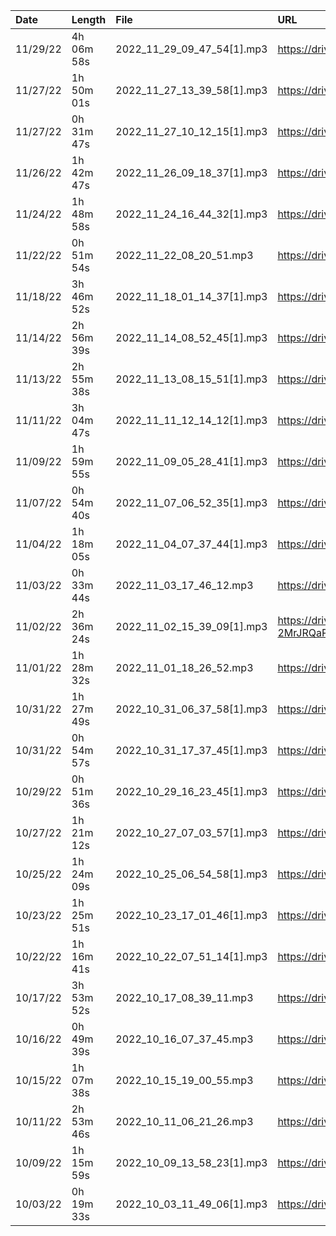 | Date     | Length     | File                       | URL                                                               | Name                                   |
|:---------|:-----------|:---------------------------|:------------------------------------------------------------------|:---------------------------------------|
| 11/29/22 | 4h 06m 58s | 2022_11_29_09_47_54[1].mp3 | https://drive.google.com/file/d/1qD6QCVJsvf1RCCq9ZNJnxKITlSRod2iH | Newsworthiness and Espionage           |
| 11/27/22 | 1h 50m 01s | 2022_11_27_13_39_58[1].mp3 | https://drive.google.com/file/d/1ZVej4gKyFTIP1S9Vs02mr4kcKArIQ_H1 | Astute Observations                    |
| 11/27/22 | 0h 31m 47s | 2022_11_27_10_12_15[1].mp3 | https://drive.google.com/file/d/1keZXeFhBWyRk9xIZsoH_e_iW23_4xG9I | Meet the Press/Mass Shootings/Red Flag |
| 11/26/22 | 1h 42m 47s | 2022_11_26_09_18_37[1].mp3 | https://drive.google.com/file/d/1vwTcFZ4cVDP14H90A6nKUrViM5un_1IO | USA-PATRIOT Act/PRISM/Espionage        |
| 11/24/22 | 1h 48m 58s | 2022_11_24_16_44_32[1].mp3 | https://drive.google.com/file/d/1jtsctbz0Dy29nGn90bJlfHapSl-irK88 | Establishing Social Pressure           |
| 11/22/22 | 0h 51m 54s | 2022_11_22_08_20_51.mp3    | https://drive.google.com/file/d/1JZYjMlG27pZfKHK1rYrBjt9Po1Ps7ptl | Audio Log/Unnamed                      |
| 11/18/22 | 3h 46m 52s | 2022_11_18_01_14_37[1].mp3 | https://drive.google.com/file/d/1xDp7A8PH0SwEDdNRIHN13pB0C2_T4jHJ | Audio Log/Unnamed                      |
| 11/14/22 | 2h 56m 39s | 2022_11_14_08_52_45[1].mp3 | https://drive.google.com/file/d/1Hyuw7Td2wltQOxOZcc3JOc518yW9fCId | Acceptance                             |
| 11/13/22 | 2h 55m 38s | 2022_11_13_08_15_51[1].mp3 | https://drive.google.com/file/d/1IUYeFGCWSyIuJJAfObcRB7lzlCJP3hPZ | Audio Log/Unnamed                      |
| 11/11/22 | 3h 04m 47s | 2022_11_11_12_14_12[1].mp3 | https://drive.google.com/file/d/1tpFkJYUvMG8JDWPHY67hv0rbepKMSqg3 | Audio Log/Unnamed                      |
| 11/09/22 | 1h 59m 55s | 2022_11_09_05_28_41[1].mp3 | https://drive.google.com/file/d/1uc75Le-XCjic3OF_H33tluJJNV_x_Yfs | Audio Log/Unnamed                      |
| 11/07/22 | 0h 54m 40s | 2022_11_07_06_52_35[1].mp3 | https://drive.google.com/file/d/1XwE8b_NSLIZaREwCMGX8j63yqsiNj3Yp | Audio Log/Unnamed                      |
| 11/04/22 | 1h 18m 05s | 2022_11_04_07_37_44[1].mp3 | https://drive.google.com/file/d/1KzJifsxK9CTpXOSkQaLjboSMm2BXuecB | Audio Log/Unnamed                      |
| 11/03/22 | 0h 33m 44s | 2022_11_03_17_46_12.mp3    | https://drive.google.com/file/d/1Cb2zGBdTTsFcBKj4ps7G6KMN_GopwAqS | Audio Log/Unnamed                      |
| 11/02/22 | 2h 36m 24s | 2022_11_02_15_39_09[1].mp3 | https://drive.google.com/file/d/1QU6Newg-2MrJRQaPw6IyzzXpSM5QLWuU | Audio Log/Unnamed                      |
| 11/01/22 | 1h 28m 32s | 2022_11_01_18_26_52.mp3    | https://drive.google.com/file/d/18wakkyLoIH0cDklWc1bAc8CUoyf0pzos | Audio Log/Unnamed                      |
| 10/31/22 | 1h 27m 49s | 2022_10_31_06_37_58[1].mp3 | https://drive.google.com/file/d/1_GCjEJ1S24rlU6OnFhs7PcVkRtcidd2n | Audio Log/Unnamed                      |
| 10/31/22 | 0h 54m 57s | 2022_10_31_17_37_45[1].mp3 | https://drive.google.com/file/d/1uvy7Pm2fJ3V7UoiS0XI6hPi1xWubneqx | Audio Log/Unnamed                      |
| 10/29/22 | 0h 51m 36s | 2022_10_29_16_23_45[1].mp3 | https://drive.google.com/file/d/1ZFsolgUZudKj3zxVaRRzU01RFYShzxa3 | Pavel "Fuckface" Zaichenko             |
| 10/27/22 | 1h 21m 12s | 2022_10_27_07_03_57[1].mp3 | https://drive.google.com/file/d/1YU1HGEPsMgiC-GPydxpJgGx9e74P2PCr | Audio Log/Unnamed                      |
| 10/25/22 | 1h 24m 09s | 2022_10_25_06_54_58[1].mp3 | https://drive.google.com/file/d/1bi6IipR9sTCoXeKZ_N4NG7ddPhhamotV | Audio Log/Unnamed                      |
| 10/23/22 | 1h 25m 51s | 2022_10_23_17_01_46[1].mp3 | https://drive.google.com/file/d/1GOhQ-B1Q5SwIF5lb00rqY9VgOe4AVcy6 | Michael E. Cook                        |
| 10/22/22 | 1h 16m 41s | 2022_10_22_07_51_14[1].mp3 | https://drive.google.com/file/d/1XyVvSnmM4O1zOCYx2HbGVO8f4KIzO3un | Appearances > Facts                    |
| 10/17/22 | 3h 53m 52s | 2022_10_17_08_39_11.mp3    | https://drive.google.com/file/d/1V50JZiDkwdRTkTc3Yuv5IaOZHPJZRc9m | Audio Log/Unnamed                      |
| 10/16/22 | 0h 49m 39s | 2022_10_16_07_37_45.mp3    | https://drive.google.com/file/d/1V-2XjzKzSIQyzpqF6Pm86nAkg827Y_bk | Audio Log/Unnamed                      |
| 10/15/22 | 1h 07m 38s | 2022_10_15_19_00_55.mp3    | https://drive.google.com/file/d/1GBZVpFSLfk-AFQ9ojSeTZSEGHTsYAQvj | Audio Log/Unnamed                      |
| 10/11/22 | 2h 53m 46s | 2022_10_11_06_21_26.mp3    | https://drive.google.com/file/d/1T52QwZPAXQmQR9ZyDeV90f3QkQSix3cU | Audio Log/Unnamed                      |
| 10/09/22 | 1h 15m 59s | 2022_10_09_13_58_23[1].mp3 | https://drive.google.com/file/d/1IiH51zwLJjsDKEuJYwUcmIXGv_UluO20 | Audio Log/Unnamed                      |
| 10/03/22 | 0h 19m 33s | 2022_10_03_11_49_06[1].mp3 | https://drive.google.com/file/d/16m6v0NgadTw99bwjk3rgGQBvK8NHrthv | Clayton Brownell                       |
